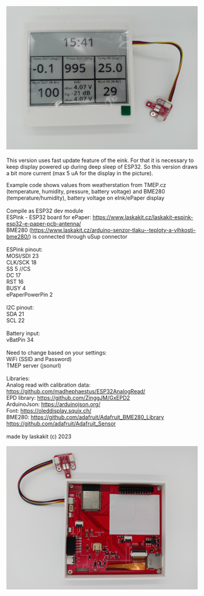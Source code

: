 ![ePaper TOP](https://github.com/LaskaKit/ESPink-42/blob/main/SW/Weatherstation_info-fast_update/ESPink-4.2_1.jpg)</br>
</br>
This version uses fast update feature of the eink. For that it is necessary to keep display powered up during deep sleep of ESP32. So this version draws a bit more current (max 5 uA for the display in the picture).

Example code shows values from weatherstation from TMEP.cz (temperature, humidity, pressure, battery voltage) 
and BME280 (temperature/humidity), battery voltage on eInk/ePaper display</br>
</br>
Compile as ESP32 dev module</br>
ESPink - ESP32 board for ePaper: https://www.laskakit.cz/laskakit-espink-esp32-e-paper-pcb-antenna/</br>
BME280 (https://www.laskakit.cz/arduino-senzor-tlaku--teploty-a-vlhkosti-bme280/) is connected through uSup connector </br>
</br>
ESPink pinout:</br>
MOSI/SDI 23</br>
CLK/SCK 18</br>
SS 5 //CS</br>
DC 17 </br>
RST 16  </br>
BUSY 4 </br>
ePaperPowerPin  2</br>
</br>
I2C pinout:</br>
SDA 21</br>
SCL 22</br>
</br>
Battery input:</br>
vBatPin 34</br>
</br>
Need to change based on your settings:</br>
WiFi (SSID and Password)</br>
TMEP server (jsonurl)</br>
</br>
Libraries:</br>
Analog read with calibration data: https://github.com/madhephaestus/ESP32AnalogRead/ </br>
EPD library: https://github.com/ZinggJM/GxEPD2</br>
ArduinoJson: https://arduinojson.org/</br>
Font: https://oleddisplay.squix.ch/ </br>
BME280: https://github.com/adafruit/Adafruit_BME280_Library</br>
https://github.com/adafruit/Adafruit_Sensor</br>
</br>
made by laskakit (c) 2023</br>
</br>
![ePaper TOP](https://github.com/LaskaKit/ESPink-42/blob/main/SW/Weatherstation_info-fast_update/ESPink-4.2_2.jpg)</br>
